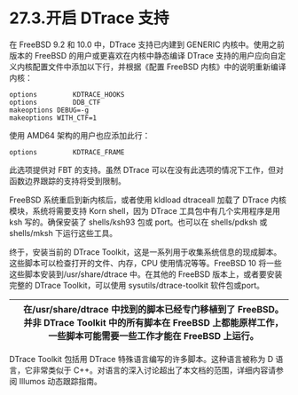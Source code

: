 # 27.3.开启 DTrace 支持

在 FreeBSD 9.2 和 10.0 中，DTrace 支持已内建到 GENERIC 内核中。使用之前版本的 FreeBSD 的用户或更喜欢在内核中静态编译 DTrace 支持的用户应向自定义内核配置文件中添加以下行，并根据《配置 FreeBSD 内核》中的说明重新编译内核：

```
options         KDTRACE_HOOKS
options         DDB_CTF
makeoptions	DEBUG=-g
makeoptions	WITH_CTF=1
```

使用 AMD64 架构的用户也应添加此行：

```
options         KDTRACE_FRAME
```

此选项提供对 FBT 的支持。虽然 DTrace 可以在没有此选项的情况下工作，但对函数边界跟踪的支持将受到限制。

FreeBSD 系统重启到新内核后，或者使用 kldload dtraceall 加载了 DTrace 内核模块，系统将需要支持 Korn shell，因为 DTrace 工具包中有几个实用程序是用 ksh 写的。确保安装了 shells/ksh93 包或 port。也可以在 shells/pdksh 或 shells/mksh 下运行这些工具。

终于，安装当前的 DTrace Toolkit，这是一系列用于收集系统信息的现成脚本。这些脚本可以检查打开的文件、内存，CPU 使用情况等等。FreeBSD 10 将一些这些脚本安装到/usr/share/dtrace 中。在其他的 FreeBSD 版本上，或者要安装完整的 DTrace Toolkit，可以使用 sysutils/dtrace-toolkit 软件包或port。

|  | 在/usr/share/dtrace 中找到的脚本已经专门移植到了 FreeBSD。并非 DTrace Toolkit 中的所有脚本在 FreeBSD 上都能原样工作，一些脚本可能需要一些工作才能在 FreeBSD 上运行。|
| -- | ---------------------------------------------------------------------------------------------------------------------------------------------------------------------- |

DTrace Toolkit 包括用 DTrace 特殊语言编写的许多脚本。这种语言被称为 D 语言，它非常类似于 C++。对语言的深入讨论超出了本文档的范围，详细内容请参阅 Illumos 动态跟踪指南。
